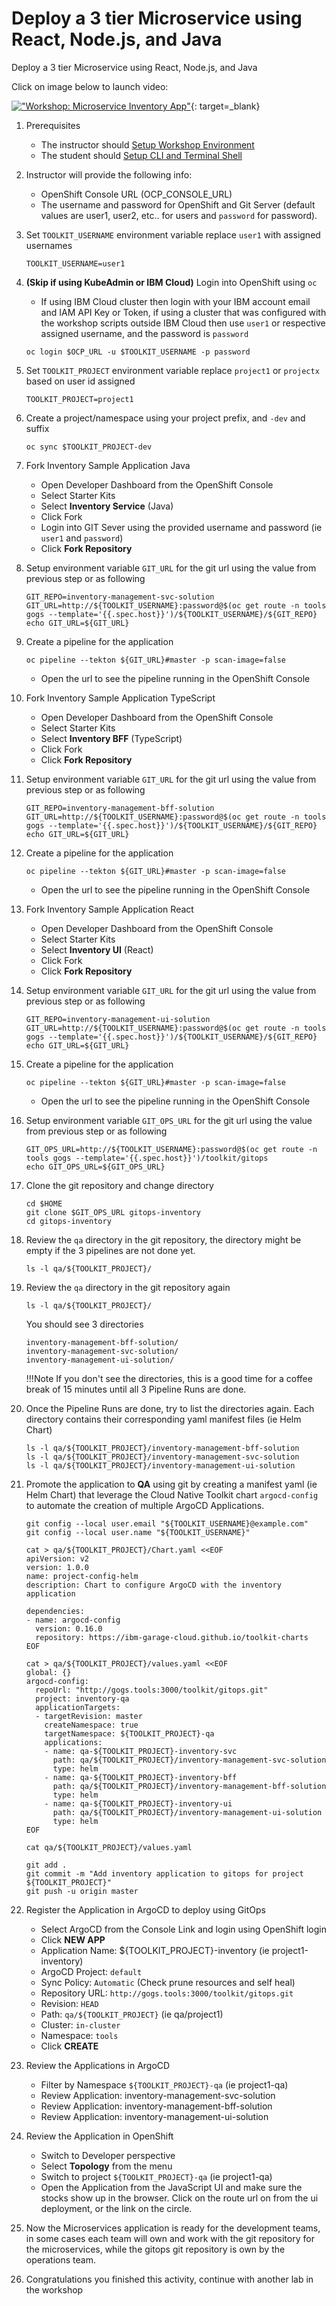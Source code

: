 # Deploy a 3 tier Microservice using React, Node.js, and Java

Deploy a 3 tier Microservice using React, Node.js, and Java

Click on image below to launch video:

[!["Workshop: Microservice Inventory App"](http://img.youtube.com/vi/gvuJi7qEZck/0.jpg)](https://youtu.be/gvuJi7qEZck "Workshop: Microservice Inventory App"){: target=_blank}

1. Prerequisites
    - The instructor should [Setup Workshop Environment](setup.md)
    - The student should [Setup CLI and Terminal Shell](setup.md#4-optional-auto-configure-terminal-shell)

1. Instructor will provide the following info:
    - OpenShift Console URL (OCP_CONSOLE_URL)
    - The username and password for OpenShift and Git Server (default values are user1, user2, etc.. for users and `password` for password).

1. Set `TOOLKIT_USERNAME` environment variable replace `user1` with assigned usernames

    ```shell
    TOOLKIT_USERNAME=user1

    ```

1. **(Skip if using KubeAdmin or IBM Cloud)** Login into OpenShift using `oc`
    - If using IBM Cloud cluster then login with your IBM account email and IAM API Key or Token, if using a cluster that was configured with the workshop scripts outside IBM Cloud then use `user1` or respective assigned username, and the password is `password`

    ```shell
    oc login $OCP_URL -u $TOOLKIT_USERNAME -p password
    ```

1. Set `TOOLKIT_PROJECT` environment variable replace `project1` or `projectx` based on user id assigned

    ```shell
    TOOLKIT_PROJECT=project1

    ```

1. Create a project/namespace using your project prefix, and `-dev` and suffix

    ```shell
    oc sync $TOOLKIT_PROJECT-dev

    ```

1. Fork Inventory Sample Application Java
    - Open Developer Dashboard from the OpenShift Console
    - Select Starter Kits
    - Select **Inventory Service** (Java)
    - Click Fork
    - Login into GIT Sever using the provided username and password (ie `user1` and `password`)
    - Click **Fork Repository**

1. Setup environment variable `GIT_URL` for the git url using the value from previous step or as following

    ```shell
    GIT_REPO=inventory-management-svc-solution
    GIT_URL=http://${TOOLKIT_USERNAME}:password@$(oc get route -n tools gogs --template='{{.spec.host}}')/${TOOLKIT_USERNAME}/${GIT_REPO}
    echo GIT_URL=${GIT_URL}
    ```

1. Create a pipeline for the application

    ```shell
    oc pipeline --tekton ${GIT_URL}#master -p scan-image=false
    ```

    - Open the url to see the pipeline running in the OpenShift Console

1. Fork Inventory Sample Application TypeScript
    - Open Developer Dashboard from the OpenShift Console
    - Select Starter Kits
    - Select **Inventory BFF** (TypeScript)
    - Click Fork
    - Click **Fork Repository**


1. Setup environment variable `GIT_URL` for the git url using the value from previous step or as following

    ```shell
    GIT_REPO=inventory-management-bff-solution
    GIT_URL=http://${TOOLKIT_USERNAME}:password@$(oc get route -n tools gogs --template='{{.spec.host}}')/${TOOLKIT_USERNAME}/${GIT_REPO}
    echo GIT_URL=${GIT_URL}
    ```

1. Create a pipeline for the application

    ```shell
    oc pipeline --tekton ${GIT_URL}#master -p scan-image=false
    ```

    - Open the url to see the pipeline running in the OpenShift Console

1. Fork Inventory Sample Application React
    - Open Developer Dashboard from the OpenShift Console
    - Select Starter Kits
    - Select **Inventory UI** (React)
    - Click Fork
    - Click **Fork Repository**

1. Setup environment variable `GIT_URL` for the git url using the value from previous step or as following

    ```shell
    GIT_REPO=inventory-management-ui-solution
    GIT_URL=http://${TOOLKIT_USERNAME}:password@$(oc get route -n tools gogs --template='{{.spec.host}}')/${TOOLKIT_USERNAME}/${GIT_REPO}
    echo GIT_URL=${GIT_URL}
    ```

1. Create a pipeline for the application

    ```shell
    oc pipeline --tekton ${GIT_URL}#master -p scan-image=false
    ```

    - Open the url to see the pipeline running in the OpenShift Console


1. Setup environment variable `GIT_OPS_URL` for the git url using the value from previous step or as following

    ```shell
    GIT_OPS_URL=http://${TOOLKIT_USERNAME}:password@$(oc get route -n tools gogs --template='{{.spec.host}}')/toolkit/gitops
    echo GIT_OPS_URL=${GIT_OPS_URL}
    ```

1. Clone the git repository and change directory

    ```shell
    cd $HOME
    git clone $GIT_OPS_URL gitops-inventory
    cd gitops-inventory
    ```

1. Review the `qa` directory in the git repository, the directory might be empty if the 3 pipelines are not done yet.

    ```shell
    ls -l qa/${TOOLKIT_PROJECT}/
    ```

1. Review the `qa` directory in the git repository again

    ```shell
    ls -l qa/${TOOLKIT_PROJECT}/
    ```

    You should see 3 directories

    ```text
    inventory-management-bff-solution/
    inventory-management-svc-solution/
    inventory-management-ui-solution/
    ```

    !!!Note
        If you don't see the directories, this is a good time for a coffee break of 15 minutes until all 3 Pipeline Runs are done.


1. Once the Pipeline Runs are done, try to list the directories again. Each directory contains their corresponding yaml manifest files (ie Helm Chart)

    ```shell
    ls -l qa/${TOOLKIT_PROJECT}/inventory-management-bff-solution
    ls -l qa/${TOOLKIT_PROJECT}/inventory-management-svc-solution
    ls -l qa/${TOOLKIT_PROJECT}/inventory-management-ui-solution
    ```

1. Promote the application to **QA** using git by creating a manifest yaml (ie Helm Chart) that leverage the Cloud Native Toolkit chart `argocd-config` to automate the creation of multiple ArgoCD Applications.

    ```shell
    git config --local user.email "${TOOLKIT_USERNAME}@example.com"
    git config --local user.name "${TOOLKIT_USERNAME}"

    cat > qa/${TOOLKIT_PROJECT}/Chart.yaml <<EOF
    apiVersion: v2
    version: 1.0.0
    name: project-config-helm
    description: Chart to configure ArgoCD with the inventory application

    dependencies:
    - name: argocd-config
      version: 0.16.0
      repository: https://ibm-garage-cloud.github.io/toolkit-charts
    EOF

    cat > qa/${TOOLKIT_PROJECT}/values.yaml <<EOF
    global: {}
    argocd-config:
      repoUrl: "http://gogs.tools:3000/toolkit/gitops.git"
      project: inventory-qa
      applicationTargets:
      - targetRevision: master
        createNamespace: true
        targetNamespace: ${TOOLKIT_PROJECT}-qa
        applications:
        - name: qa-${TOOLKIT_PROJECT}-inventory-svc
          path: qa/${TOOLKIT_PROJECT}/inventory-management-svc-solution
          type: helm
        - name: qa-${TOOLKIT_PROJECT}-inventory-bff
          path: qa/${TOOLKIT_PROJECT}/inventory-management-bff-solution
          type: helm
        - name: qa-${TOOLKIT_PROJECT}-inventory-ui
          path: qa/${TOOLKIT_PROJECT}/inventory-management-ui-solution
          type: helm
    EOF

    cat qa/${TOOLKIT_PROJECT}/values.yaml

    git add .
    git commit -m "Add inventory application to gitops for project ${TOOLKIT_PROJECT}"
    git push -u origin master
    ```

1. Register the Application in ArgoCD to deploy using GitOps
    - Select ArgoCD from the Console Link and login using OpenShift login
    - Click **NEW APP**
    - Application Name: ${TOOLKIT_PROJECT}-inventory (ie project1-inventory)
    - ArgoCD Project: `default`
    - Sync Policy: `Automatic` (Check prune resources and self heal)
    - Repository URL: `http://gogs.tools:3000/toolkit/gitops.git`
    - Revision: `HEAD`
    - Path: `qa/${TOOLKIT_PROJECT}` (ie qa/project1)
    - Cluster: `in-cluster`
    - Namespace: `tools`
    - Click **CREATE**

1. Review the Applications in ArgoCD
    - Filter by Namespace `${TOOLKIT_PROJECT}-qa` (ie project1-qa)
    - Review Application: inventory-management-svc-solution
    - Review Application: inventory-management-bff-solution
    - Review Application: inventory-management-ui-solution

1. Review the Application in OpenShift
    - Switch to Developer perspective
    - Select **Topology** from the menu
    - Switch to project `${TOOLKIT_PROJECT}-qa` (ie project1-qa)
    - Open the Application from the JavaScript UI and make sure the stocks show up in the browser. Click on the route url on from the ui deployment, or the link on the circle.

1. Now the Microservices application is ready for the development teams, in some cases each team will own and work with the git repository for the microservices, while the gitops git repository is own by the operations team.

1. Congratulations you finished this activity, continue with another lab in the workshop
